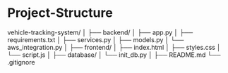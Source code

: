 # Project-Structure

vehicle-tracking-system/
│
├── backend/
│   ├── app.py
│   ├── requirements.txt
│   ├── services.py
│   ├── models.py
│   └── aws_integration.py
│
├── frontend/
│   ├── index.html
│   ├── styles.css
│   └── script.js
│
├── database/
│   └── init_db.py
│
├── README.md
└── .gitignore

